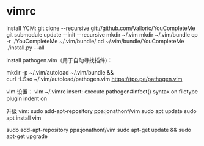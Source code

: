 # vimrc

install YCM:
git clone --recursive git://github.com/Valloric/YouCompleteMe
git submodule update --init --recursive
mkdir ~/.vim
mkdir ~/.vim/bundle
cp -r ./YouCompleteMe ~/.vim/bundle/
cd ~/.vim/bundle/YouCompleteMe
./install.py --all

install pathogen.vim（用于自动寻找插件)：

mkdir -p ~/.vim/autoload ~/.vim/bundle && \
curl -LSso ~/.vim/autoload/pathogen.vim https://tpo.pe/pathogen.vim

vim 设置：
vim ~/.vimrc
insert:
execute pathogen#infect()
syntax on
filetype plugin indent on

升级 vim:
sudo add-apt-repository ppa:jonathonf/vim 
sudo apt update 
sudo apt install vim 
 
sudo add-apt-repository ppa:jonathonf/vim
sudo apt-get update && sudo apt-get upgrade

